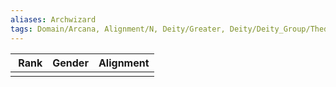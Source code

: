 ```yaml
---
aliases: Archwizard
tags: Domain/Arcana, Alignment/N, Deity/Greater, Deity/Deity_Group/Thediac
---
```

| Rank | Gender | Alignment |
|:-:|:-:|:-:|
||||
